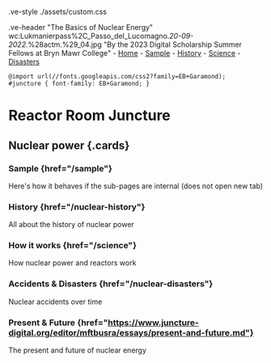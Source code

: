 .ve-style ./assets/custom.css

.ve-header "The Basics of Nuclear Energy" wc:Lukmanierpass%2C_Passo_del_Lucomagno._20-09-2022._%28actm.%29_04.jpg "By the 2023 Digital Scholarship Summer Fellows at Bryn Mawr College"
    - [Home](/)
    - [Sample](sample/)
    - [History](nuclear-history/)
    - [Science](science/)
    - [Disasters](nuclear-disasters/)


    @import url(//fonts.googleapis.com/css2?family=EB+Garamond);
    #juncture { font-family: EB+Garamond; }


# Reactor Room Juncture

## Nuclear power {.cards}

### Sample {href="/sample"}

Here's how it behaves if the sub-pages are internal (does not open new tab)

### History {href="/nuclear-history"}

All about the history of nuclear power

### How it works {href="/science"}

How nuclear power and reactors work

### Accidents & Disasters {href="/nuclear-disasters"}

Nuclear accidents over time

### Present & Future {href="https://www.juncture-digital.org/editor/mftbusra/essays/present-and-future.md"}

The present and future of nuclear energy


